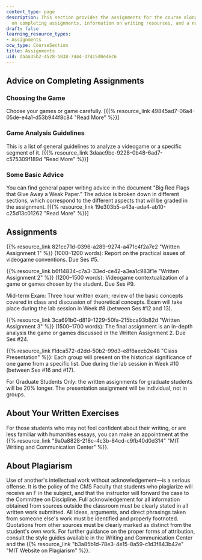```yaml
---
content_type: page
description: This section provides the assignments for the course along with advice
  on completing assignments, information on writing resources, and a note on plagiarism.
draft: false
learning_resource_types:
- Assignments
ocw_type: CourseSection
title: Assignments
uid: daaa35b2-4528-b838-7444-37415d0e46c6
---
```

## Advice on Completing Assignments

### Choosing the Game

Choose your games or game carefully. \[{{% resource_link 49845ad7-06a4-05de-e4a1-d53b944f8c84 "Read More" %}}\]

### Game Analysis Guidelines

This is a list of general guidelines to analyze a videogame or a specific segment of it. \[{{% resource_link 3daac9bc-9228-0b48-6ad7-c575309f189d "Read More" %}}\]

### Some Basic Advice

You can find general paper writing advice in the document "Big Red Flags that Give Away a Weak Paper." The advice is broken down in different sections, which correspond to the different aspects that will be graded in the assignment. \[{{% resource_link 19e303b5-a43a-ada4-ab10-c25d13c01262 "Read More" %}}\]

## Assignments

{{% resource_link 821cc71d-0396-a289-9274-a471c4f2a7e2 "Written Assignment 1" %}} (1000–1200 words): Report on the practical issues of videogame conventions. Due Ses #5.

{{% resource_link b6f14834-c7a3-33ed-ce42-a3ea1c983f1e "Written Assignment 2" %}} (1200–1500 words): Videogame contextualization of a game or games chosen by the student. Due Ses #9.

Mid-term Exam: Three hour written exam; review of the basic concepts covered in class and discussion of theoretical concepts. Exam will take place during the lab session in Week #8 (between Ses #12 and 13).

{{% resource_link 3ca691b0-d819-1229-50fa-215bca93b82d "Written Assignment 3" %}} (1500–1700 words): The final assignment is an in-­depth analysis the game or games discussed in the Written Assignment 2. Due Ses #24.

{{% resource_link f1dca572-d2dd-50b2-99d3-e8f6aecb2e48 "Class Presentation" %}}: Each group will present on the historical significance of one game from a specific list. Due during the lab session in Week #10 (between Ses #16 and #17).

For Graduate Students Only: the written assignments for graduate students will be 20% longer. The presentation assignment will be individual, not in groups.

## About Your Written Exercises

For those students who may not feel confident about their writing, or are less familiar with humanities essays, you can make an appointment at the {{% resource_link "9a0a8828-218c-4c3b-84cd-c9fb40d0d314" "MIT Writing and Communication Center" %}}.

## About Plagiarism

Use of another's intellectual work without acknowledgement—is a serious offense. It is the policy of the CMS Faculty that students who plagiarize will receive an F in the subject, and that the instructor will forward the case to the Committee on Discipline. Full acknowledgement for all information obtained from sources outside the classroom must be clearly stated in all written work submitted. All ideas, arguments, and direct phrasings taken from someone else's work must be identified and properly footnoted. Quotations from other sources must be clearly marked as distinct from the student's own work. For further guidance on the proper forms of attribution, consult the style guides available in the Writing and Communication Center and the {{% resource_link "b3a85b1d-78e3-4e15-8a59-c1d3f843b42e" "MIT Website on Plagiarism" %}}.